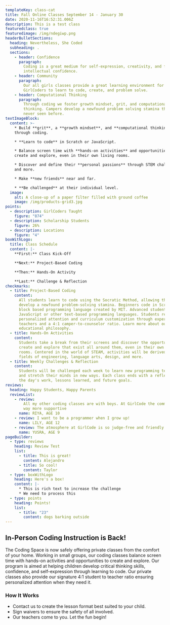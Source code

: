 ```yaml
---
templateKey: class-cat
title: Fall Online Classes ​September 14 - January 30
date: 2020-11-16T16:52:31.006Z
description: This is a test class
featuredclass: true
featuredimage: /img/ndegiwp.png
headerBulletSections:
  heading: Nevertheless, She Coded
  subheading: .
  sections:
    - header: Confidence
      paragraph:
        Coding is a great medium for self-expression, creativity, and fostering
        intellectual confidence.
    - header: Community
      paragraph:
        Our all girls classes provide a great learning environment for
        GirlCoders to learn to code, create, and problem solve.
    - header: Computational Thinking
      paragraph:
        Through coding we foster ​growth mindset, grit, and computational
        thinking. Campers develop a newfound problem solving stamina they've
        never seen before. ​
textImageBlock:
  content: >-
    * Build **grit**, a **growth mindset**, and **computational thinking**
    through coding.

    * **Learn to code** in Scratch or JavaScript.

    * Balance screen time with **hands-on activities** and opportunities to
    create and explore, even in their own living rooms.

    * Discover and define their **personal passions** through STEM challenges
    and more.

    * Make **new friends** near and far.

    * **Be challenged** at their individual level.
  image:
    alt: A close-up of a paper filter filled with ground coffee
    image: /img/products-grid3.jpg
points:
  - description: GirlCoders Taught
    figure: "874"
  - description: Scholarship Students
    figure: 26%
  - description: Locations
    figure: "4"
boxWithLogo:
  title: Class Schedule
  content: |-
    **First:** Class Kick-Off

    **Next:** Project-Based Coding

    **Then:** Hands-On Activity

    **Last:** Challenge & Reflection
checkmarks:
  - title: Project-Based Coding
    content:
      All students learn to code using the Socratic Method, allowing them to
      develop a newfound problem-solving stamina.​​ Beginners code in Scratch, a
      block based programming language created by MIT. Advanced students code in
      JavaScript or other text-based programming languages. Students receive
      personalized attention and curriculum customization through experienced
      teachers and a 4:1 camper-to-counselor ratio. Learn more about our
      educational philosophy.
  - title: Hands-On Activities
    content:
      Students take a break from their screens and discover the opportunities to
      create and explore that exist all around them, even in their own living
      rooms. Centered in the world of STEAM, activities will be derived from the
      fields of engineering, language arts, design, and more.
  - title: Weekly Challenges & Reflection
    content:
      Students will be challenged each week to learn new programming techniques
      and stretch their minds in new ways. Each class ends with a reflection on
      the day's work, lessons learned, and future goals.
reviews:
  heading: Happy Students, Happy Parents
  reviewList:
    - review:
        All my other coding classes are with boys. At GirlCode the community is
        way more supportive
      name: RIYA, AGE 10
    - review: I want to be a programmer when I grow up!
      name: LILY, AGE 12
    - review: The atmosphere at GirlCode is so judge-free and friendly!
      name: YUSRA, AGE 9
pageBuilder:
  - type: reviews
    heading: Review Test
    list:
      - title: This is great!
        content: Alejandro
      - title: So cool!
        content: Taylor
  - type: boxWithLogo
    heading: Here's a box!
    content: |-
      * This is rich text to increase the challenge
      * We need to process this
  - type: points
    heading: Points!
    list:
      - title: "23"
        content: dogs barking outside
---
```


## In-Person Coding Instruction is Back!

The Coding Space is now safely offering private classes from the comfort of your
home. Working in small groups, our coding classes balance screen time with
hands-on activities and opportunities to create and explore. Our program is
aimed at helping children develop critical thinking skills, confidence, and
self-expression through learning to code. Our private classes also provide our
signature 4:1 student to teacher ratio ensuring personalized attention when they
need it.

### How It Works

- Contact us to create the lesson format best suited to your child.
- Sign waivers to ensure the safety of all involved.
- Our teachers come to you. Let the fun begin!
